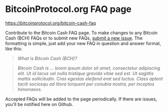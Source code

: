 # BitcoinProtocol.org FAQ page
https://bitcoinprotocol.org/bitcoin-cash-faq

Contribute to the Bitcoin Cash FAQ page. To make changes to any Bitcoin Cash (BCH) FAQs or to submit new FAQs, [submit a new issue](https://github.com/davidshares/bitcoinprotocol.org/issues). The formatting is simple, just add your new FAQ in question and answer format, like this:

> *What is Bitcoin Cash (BCH)?*

> *Bitcoin Cash is ... lorem ipsum dolor sit amet, consectetur adipiscing elit. Ut id lacus vel nulla tristique gravida vitae sed est. Ut sagittis mattis sollicitudin. Cras egestas eleifend erat sed luctus. Class aptent taciti sociosqu ad litora torquent per conubia nostra, per inceptos himenaeos.*

Accepted FAQs will be added to the page periodically. If there are issues, you'll be notified here on Github. 
